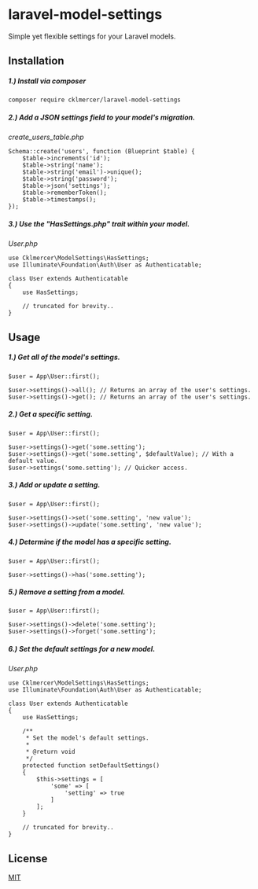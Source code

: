 # laravel-model-settings
Simple yet flexible settings for your Laravel models.

## Installation
##### 1.) Install via composer
```
composer require cklmercer/laravel-model-settings
```

##### 2.) Add a JSON settings field to your model's migration.
_create_users_table.php_ 
```
Schema::create('users', function (Blueprint $table) {
    $table->increments('id');
    $table->string('name');
    $table->string('email')->unique();
    $table->string('password');
    $table->json('settings');
    $table->rememberToken();
    $table->timestamps();
});
```

##### 3.) Use the "HasSettings.php" trait within your model.
_User.php_
```
use Cklmercer\ModelSettings\HasSettings;
use Illuminate\Foundation\Auth\User as Authenticatable;

class User extends Authenticatable 
{
    use HasSettings;
     
    // truncated for brevity..
}
```

## Usage
##### 1.) Get all of the model's settings.
```
$user = App\User::first();

$user->settings()->all(); // Returns an array of the user's settings.
$user->settings()->get(); // Returns an array of the user's settings.
```

##### 2.) Get a specific setting.
```
$user = App\User::first();

$user->settings()->get('some.setting');
$user->settings()->get('some.setting', $defaultValue); // With a default value.
$user->settings('some.setting'); // Quicker access.
```

##### 3.) Add or update a setting.
```
$user = App\User::first();

$user->settings()->set('some.setting', 'new value');
$user->settings()->update('some.setting', 'new value');
```

##### 4.) Determine if the model has a specific setting.
```
$user = App\User::first();

$user->settings()->has('some.setting');
```

##### 5.) Remove a setting from a model.
```
$user = App\User::first();

$user->settings()->delete('some.setting');
$user->settings()->forget('some.setting');
```

##### 6.) Set the default settings for a new model.
_User.php_
```
use Cklmercer\ModelSettings\HasSettings;
use Illuminate\Foundation\Auth\User as Authenticatable;

class User extends Authenticatable 
{
    use HasSettings;

    /**
     * Set the model's default settings.
     *
     * @return void
     */
    protected function setDefaultSettings() 
    {
    	$this->settings = [
    		'some' => [
    			'setting' => true
    		]
    	];
    }

    // truncated for brevity..
}
```

## License
[MIT](http://opensource.org/licenses/MIT)